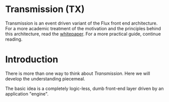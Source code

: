 # Transmission (TX)

Transmission is an event driven variant of the Flux front end architecture. For a more academic treatment of the motivation and the principles behind this architecture, read the [whitepaper](./Transmission-TX-A-new-Flux-architecture.pdf). For a more practical guide, continue reading.

# Introduction

There is more than one way to think about *Transmission*. Here we will develop the understanding piecemeal.

The basic idea is a completely logic-less, dumb front-end layer driven by an application "engine".

